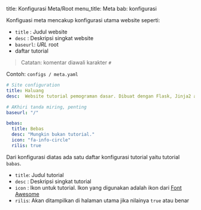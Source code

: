 title: Konfigurasi Meta/Root
menu_title: Meta
bab: konfigurasi

Konfiguasi meta mencakup konfigurasi utama website seperti: 

- `title`  : Judul website
- `desc`   : Deskripsi singkat website
- `baseurl`: _URL_ root
- daftar tutorial

> Catatan: komentar diawali karakter ` # `

Contoh: `configs / meta.yaml`
```yaml
# Site configuration
title: Haluang
desc:  Website tutorial pemograman dasar. Dibuat dengan Flask, Jinja2 and python.

# AKhiri tanda miring, penting
baseurl: "/"

bebas:
  title: Bebas
  desc: "Mungkin bukan tutorial."
  icon: "fa-info-circle"
  rilis: true
```

Dari konfigurasi diatas ada satu daftar konfigurasi tutorial yaitu tutorial `babas`.

- `title`: Judul tutorial
- `desc` : Deskripsi singkat tutorial
- `icon` : Ikon untuk tutorial. Ikon yang digunakan adalah ikon dari [Font Awesome](http://fontawesome.io/)
- `rilis`: Akan ditampilkan di halaman utama jika nilainya `true` atau benar